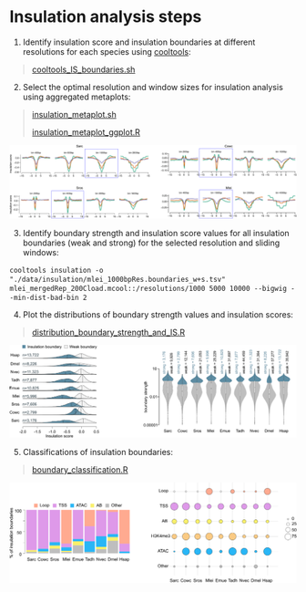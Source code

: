 # **Insulation analysis steps**

1. Identify insulation score and insulation boundaries at different resolutions for each species using [cooltools](https://cooltools.readthedocs.io/en/latest/notebooks/insulation_and_boundaries.html):
>
>[cooltools_IS_boundaries.sh](cooltools_IS_boundaries.sh)
>

2. Select the optimal resolution and window sizes for insulation analysis using aggregated metaplots:
>
>[insulation_metaplot.sh](insulation_metaplot.sh)
>
>[insulation_metaplot_ggplot.R](insulation_metaplot_ggplot.R)
>
![alt text](../../data/images/insulation_metaplot.png)

3. Identify boundary strength and insulation score values for all insulation boundaries (weak and strong) for the selected resolution and sliding windows:

```
cooltools insulation -o "./data/insulation/mlei_1000bpRes.boundaries_w+s.tsv" mlei_mergedRep_200Cload.mcool::/resolutions/1000 5000 10000 --bigwig --min-dist-bad-bin 2
```

4. Plot the distributions of boundary strength values and insulation scores:
>
>[distribution_boundary_strength_and_IS.R](distribution_boundary_strength_and_IS.R)
>
![alt text](../../data/images/boundary_strength_distribution.png)

5. Classifications of insulation boundaries:
>
>[boundary_classification.R](boundary_classification.R)
>
![alt text](../../data/images/boundary_classification.png)